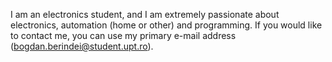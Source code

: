 I am an electronics student, and I am extremely passionate about electronics, automation (home or other) and programming.
If you would like to contact me, you can use my primary e-mail address (bogdan.berindei@student.upt.ro).

<!---
manole-55/manole-55 is a ✨ special ✨ repository because its `README.md` (this file) appears on your GitHub profile.
You can click the Preview link to take a look at your changes.
--->
